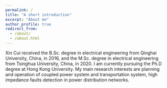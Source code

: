 ```yaml
---
permalink: /
title: "A short introduction"
excerpt: "About me"
author_profile: true
redirect_from: 
  - /about/
  - /about.html
---
```


Xin Cui received the B.Sc. degree in electrical engineering from Qinghai University, China, in 2016, and the M.Sc. degree in electrical engineering from Tsinghua University, China, in 2020. I am currently pursuing the Ph.D degree at Hong Kong University. My main research interests are planning and operation of coupled power system and transportation system, high impedance faults detection in power distribution networks.

